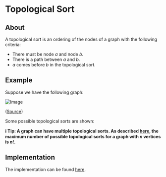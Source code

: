 # Topological Sort

## About

A topological sort is an ordering of the nodes of a graph with the following criteria:

-   There must be node $a$ and node $b$.
-   There is a path between $a$ and $b$.
-   $a$ comes before $b$ in the topological sort.

## Example

Suppose we have the following graph:

![Image](https://media.geeksforgeeks.org/wp-content/cdn-uploads/graph.png)

([Source](https://www.geeksforgeeks.org/topological-sorting/))

Some possible topological sorts are shown:

**ℹ️ Tip: A graph can have multiple topological sorts. As described [here](https://stackoverflow.com/questions/16638623/what-is-the-maximum-number-of-possible-topological-sorts-of-n-order-direct-acycl), the maximum number of possible topological sorts for a graph with $n$ vertices is $n!$.**

## Implementation

The implementation can be found [here](topological-sort.cpp).

